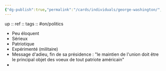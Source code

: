 ```yaml
---
{"dg-publish":true,"permalink":"/cards/individuals/george-washington/","noteIcon":"","created":"2022-12-22T17:17:17.272+01:00","updated":"2023-02-19T16:11:11.753+01:00"}
---
```


up :: 
ref :: 
tags :: #on/politics 

- Peu éloquent 
- Sérieux 
- Patriotique 
- Expérimenté (militaire)
- Message d'adieu, fin de sa présidence : "le maintien de l'union doit être le principal objet des voeux de tout patriote américain"
- 